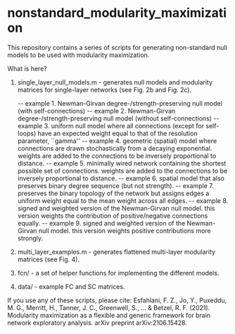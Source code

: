 # nonstandard_modularity_maximization

This repository contains a series of scripts for generating non-standard null models to be used with modularity maximization.

What is here?
1. single_layer_null_models.m - generates null models and modularity matrices for single-layer networks (see Fig. 2b and Fig. 2c).

	-- example 1. Newman-Girvan degree-/strength-preserving null model (with self-connections)
	-- example 2. Newman-Girvan degree-/strength-preserving null model (without self-connections)
	-- example 3. uniform null model where all connections (except for self-loops) have an expected weight equal to that of the resolution parameter, ``gamma''
	-- example 4. geometric (spatial) model where connections are drawn stochastically from a decaying exponential. weights are added to the connections to be inversely proportional to distance.
	-- example 5. minimally wired network containing the shortest possible set of connections. weights are added to the connections to be inversely proportional to distance.
	-- example 6. spatial model that also preserves binary degree sequence (but not strength).
	-- example 7. preserves the binary topology of the network but assigns edges a uniform weight equal to the mean weight across all edges.
	-- example 8. signed and weighted version of the Newman-Girvan null model. this version weights the contribution of positive/negative connections equally.
	-- example 9. signed and weighted version of the Newman-Girvan null model. this version weights positive contributions more strongly.
		
2. multi_layer_examples.m - generates flattened multi-layer modularity matrices (see Fig. 4).
3. fcn/ - a set of helper functions for implementing the different models.
4. data/ - example FC and SC matrices.

If you use any of these scripts, please cite:
Esfahlani, F. Z., Jo, Y., Puxeddu, M. G., Merritt, H., Tanner, J. C., Greenwell, S., ... & Betzel, R. F. (2021). Modularity maximization as a flexible and generic framework for brain network exploratory analysis. arXiv preprint arXiv:2106.15428.